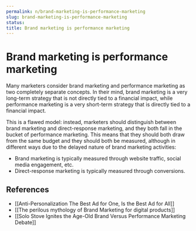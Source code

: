 ```yaml
---
permalink: n/brand-marketing-is-performance-marketing
slug: brand-marketing-is-performance-marketing
status: 
title: Brand marketing is performance marketing
---
```

# Brand marketing is performance marketing

Many marketers consider brand marketing and performance marketing as two completely separate concepts. In their mind, brand marketing is a very long-term strategy that is not directly tied to a financial impact, while performance marketing is a very short-term strategy that is directly tied to a financial impact.

This is a flawed model: instead, marketers should distinguish between brand marketing and direct-response marketing, and they both fall in the bucket of performance marketing. This means that they should both draw from the same budget and they should both be measured, although in different ways due to the delayed nature of brand marketing activities:

- Brand marketing is typically measured through website traffic, social media engagement, etc.
- Direct-response marketing is typically measured through conversions.

## References

- [[Anti-Personalization The Best Ad for One, Is the Best Ad for All]]
- [[The perilous mythology of Brand Marketing for digital products]]
- [[Solo Stove Ignites the Age-Old Brand Versus Performance Marketing Debate]]

